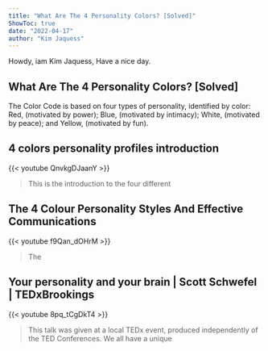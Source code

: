 ```yaml
---
title: "What Are The 4 Personality Colors? [Solved]"
ShowToc: true 
date: "2022-04-17"
author: "Kim Jaquess" 
---
```


Howdy, iam Kim Jaquess, Have a nice day.
## What Are The 4 Personality Colors? [Solved]
The Color Code is based on four types of personality, identified by color: Red, (motivated by power); Blue, (motivated by intimacy); White, (motivated by peace); and Yellow, (motivated by fun).

## 4 colors personality profiles introduction
{{< youtube QnvkgDJaanY >}}
>This is the introduction to the four different 

## The 4 Colour Personality Styles And Effective Communications
{{< youtube f9Qan_dOHrM >}}
>The 

## Your personality and your brain | Scott Schwefel | TEDxBrookings
{{< youtube 8pq_tCgDkT4 >}}
>This talk was given at a local TEDx event, produced independently of the TED Conferences. We all have a unique 

